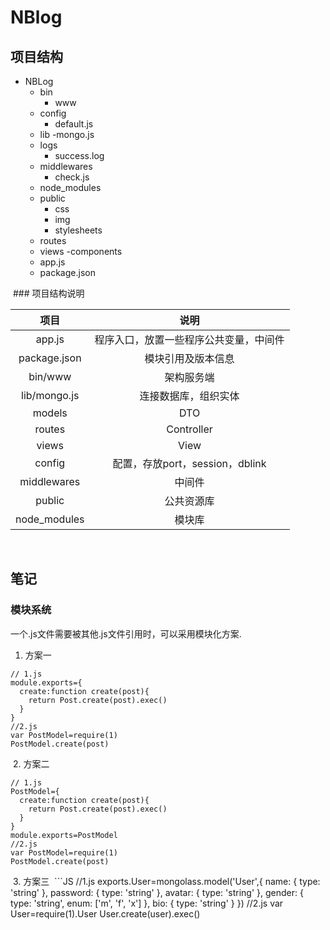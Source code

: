 # NBlog

## 项目结构
- NBLog
  - bin
    - www 
  - config
    - default.js
  - lib
    -mongo.js
  - logs
    - success.log
  - middlewares
    - check.js
  - node_modules
  - public
    - css
    - img
    - stylesheets
  - routes
  - views
    -components
  - app.js
  - package.json
  
  ### 项目结构说明
  
  项目|说明
  :--:|:--:
  app.js|程序入口，放置一些程序公共变量，中间件
  package.json|模块引用及版本信息
  bin/www|架构服务端
  lib/mongo.js|连接数据库，组织实体
  models|DTO
  routes|Controller
  views|View
  config|配置，存放port，session，dblink
  middlewares|中间件
  public|公共资源库
  node_modules|模块库
  
## 笔记

### 模块系统
  一个.js文件需要被其他.js文件引用时，可以采用模块化方案.
  1. 方案一
  ```JS
  // 1.js
  module.exports={
    create:function create(post){
      return Post.create(post).exec()
    }
  }
  //2.js
  var PostModel=require(1)
  PostModel.create(post)  
  ```
  2. 方案二
  ```JS
  // 1.js
  PostModel={
    create:function create(post){
      return Post.create(post).exec()
    }
  }
  module.exports=PostModel
  //2.js
  var PostModel=require(1)
  PostModel.create(post)  
  ```
  3. 方案三
  ```JS
  //1.js
  exports.User=mongolass.model('User',{
    name: { type: 'string' },
    password: { type: 'string' },
    avatar: { type: 'string' },
    gender: { type: 'string', enum: ['m', 'f', 'x'] },
    bio: { type: 'string' }
  })
  //2.js
  var User=require(1).User
  User.create(user).exec()
  ```

  
  
  
  
  
  
